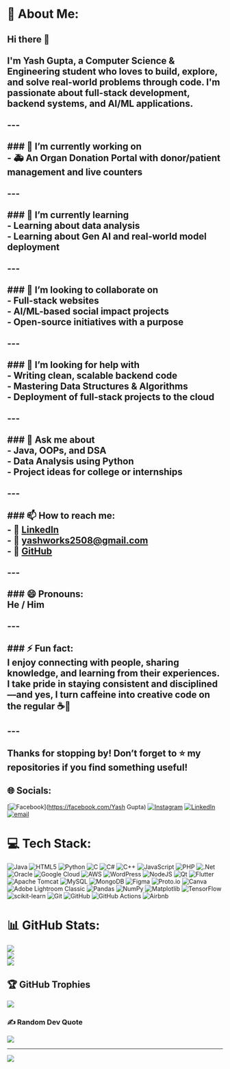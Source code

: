 # 💫 About Me:
## Hi there 👋<br><br>I'm Yash Gupta, a Computer Science & Engineering student who loves to build, explore, and solve real-world problems through code. I'm passionate about full-stack development, backend systems, and AI/ML applications.<br><br>---<br><br>### 🔭 I’m currently working on<br>- 🚑 An Organ Donation Portal with donor/patient management and live counters  <br><br>---<br><br>### 🌱 I’m currently learning<br>- Learning about data analysis  <br>- Learning about Gen AI and real-world model deployment  <br><br>---<br><br>### 👯 I’m looking to collaborate on<br>- Full-stack websites  <br>- AI/ML-based social impact projects  <br>- Open-source initiatives with a purpose  <br><br>---<br><br>### 🤔 I’m looking for help with<br>- Writing clean, scalable backend code  <br>- Mastering Data Structures & Algorithms  <br>- Deployment of full-stack projects to the cloud  <br><br>---<br><br>### 💬 Ask me about<br>- Java, OOPs, and DSA  <br>- Data Analysis using Python  <br>- Project ideas for college or internships  <br><br>---<br><br>### 📫 How to reach me:<br>- 💼 [LinkedIn](https://www.linkedin.com/in/yash-gupta-0a3579136)  <br>- 📧 yashworks2508@gmail.com  <br>- 🔗 [GitHub](https://github.com/yashworks2508)  <br><br>---<br><br>### 😄 Pronouns:<br>He / Him<br><br>---<br><br>### ⚡ Fun fact:<br>I enjoy connecting with people, sharing knowledge, and learning from their experiences. I take pride in staying consistent and disciplined—and yes, I turn caffeine into creative code on the regular ☕🚀<br><br>---<br><br>Thanks for stopping by! Don’t forget to ⭐️ my repositories if you find something useful!<br>


## 🌐 Socials:
[![Facebook](https://img.shields.io/badge/Facebook-%231877F2.svg?logo=Facebook&logoColor=white)](https://facebook.com/Yash Gupta) [![Instagram](https://img.shields.io/badge/Instagram-%23E4405F.svg?logo=Instagram&logoColor=white)](https://instagram.com/yashhhh_g_1) [![LinkedIn](https://img.shields.io/badge/LinkedIn-%230077B5.svg?logo=linkedin&logoColor=white)](https://linkedin.com/in/https://www.linkedin.com/in/yash-gupta) [![email](https://img.shields.io/badge/Email-D14836?logo=gmail&logoColor=white)](mailto:yashworks2508@gmail.com) 

# 💻 Tech Stack:
![Java](https://img.shields.io/badge/java-%23ED8B00.svg?style=for-the-badge&logo=openjdk&logoColor=white) ![HTML5](https://img.shields.io/badge/html5-%23E34F26.svg?style=for-the-badge&logo=html5&logoColor=white) ![Python](https://img.shields.io/badge/python-3670A0?style=for-the-badge&logo=python&logoColor=ffdd54) ![C](https://img.shields.io/badge/c-%2300599C.svg?style=for-the-badge&logo=c&logoColor=white) ![C#](https://img.shields.io/badge/c%23-%23239120.svg?style=for-the-badge&logo=csharp&logoColor=white) ![C++](https://img.shields.io/badge/c++-%2300599C.svg?style=for-the-badge&logo=c%2B%2B&logoColor=white) ![JavaScript](https://img.shields.io/badge/javascript-%23323330.svg?style=for-the-badge&logo=javascript&logoColor=%23F7DF1E) ![PHP](https://img.shields.io/badge/php-%23777BB4.svg?style=for-the-badge&logo=php&logoColor=white) ![.Net](https://img.shields.io/badge/.NET-5C2D91?style=for-the-badge&logo=.net&logoColor=white) ![Oracle](https://img.shields.io/badge/Oracle-F80000?style=for-the-badge&logo=oracle&logoColor=white) ![Google Cloud](https://img.shields.io/badge/GoogleCloud-%234285F4.svg?style=for-the-badge&logo=google-cloud&logoColor=white) ![AWS](https://img.shields.io/badge/AWS-%23FF9900.svg?style=for-the-badge&logo=amazon-aws&logoColor=white) ![WordPress](https://img.shields.io/badge/WordPress-%23117AC9.svg?style=for-the-badge&logo=WordPress&logoColor=white) ![NodeJS](https://img.shields.io/badge/node.js-6DA55F?style=for-the-badge&logo=node.js&logoColor=white) ![Qt](https://img.shields.io/badge/Qt-%23217346.svg?style=for-the-badge&logo=Qt&logoColor=white) ![Flutter](https://img.shields.io/badge/Flutter-%2302569B.svg?style=for-the-badge&logo=Flutter&logoColor=white) ![Apache Tomcat](https://img.shields.io/badge/apache%20tomcat-%23F8DC75.svg?style=for-the-badge&logo=apache-tomcat&logoColor=black) ![MySQL](https://img.shields.io/badge/mysql-4479A1.svg?style=for-the-badge&logo=mysql&logoColor=white) ![MongoDB](https://img.shields.io/badge/MongoDB-%234ea94b.svg?style=for-the-badge&logo=mongodb&logoColor=white) ![Figma](https://img.shields.io/badge/figma-%23F24E1E.svg?style=for-the-badge&logo=figma&logoColor=white) ![Proto.io](https://img.shields.io/badge/Proto.io-161637?style=for-the-badge&logo=proto.io&logoColor=00e5ff) ![Canva](https://img.shields.io/badge/Canva-%2300C4CC.svg?style=for-the-badge&logo=Canva&logoColor=white) ![Adobe Lightroom Classic](https://img.shields.io/badge/Adobe%20Lightroom%20Classic-31A8FF.svg?style=for-the-badge&logo=Adobe%20Lightroom%20Classic&logoColor=white) ![Pandas](https://img.shields.io/badge/pandas-%23150458.svg?style=for-the-badge&logo=pandas&logoColor=white) ![NumPy](https://img.shields.io/badge/numpy-%23013243.svg?style=for-the-badge&logo=numpy&logoColor=white) ![Matplotlib](https://img.shields.io/badge/Matplotlib-%23ffffff.svg?style=for-the-badge&logo=Matplotlib&logoColor=black) ![TensorFlow](https://img.shields.io/badge/TensorFlow-%23FF6F00.svg?style=for-the-badge&logo=TensorFlow&logoColor=white) ![scikit-learn](https://img.shields.io/badge/scikit--learn-%23F7931E.svg?style=for-the-badge&logo=scikit-learn&logoColor=white) ![Git](https://img.shields.io/badge/git-%23F05033.svg?style=for-the-badge&logo=git&logoColor=white) ![GitHub](https://img.shields.io/badge/github-%23121011.svg?style=for-the-badge&logo=github&logoColor=white) ![GitHub Actions](https://img.shields.io/badge/github%20actions-%232671E5.svg?style=for-the-badge&logo=githubactions&logoColor=white) ![Airbnb](https://img.shields.io/badge/Airbnb-%23ff5a5f.svg?style=for-the-badge&logo=Airbnb&logoColor=white)
# 📊 GitHub Stats:
![](https://github-readme-stats.vercel.app/api?username=yashworks2508&theme=dark&hide_border=false&include_all_commits=false&count_private=false)<br/>
![](https://nirzak-streak-stats.vercel.app/?user=yashworks2508&theme=dark&hide_border=false)<br/>
![](https://github-readme-stats.vercel.app/api/top-langs/?username=yashworks2508&theme=dark&hide_border=false&include_all_commits=false&count_private=false&layout=compact)

## 🏆 GitHub Trophies
![](https://github-profile-trophy.vercel.app/?username=yashworks2508&theme=radical&no-frame=false&no-bg=true&margin-w=4)

### ✍️ Random Dev Quote
![](https://quotes-github-readme.vercel.app/api?type=horizontal&theme=radical)

---
[![](https://visitcount.itsvg.in/api?id=yashworks2508&icon=0&color=0)](https://visitcount.itsvg.in)

<!-- Proudly created with GPRM ( https://gprm.itsvg.in ) -->
